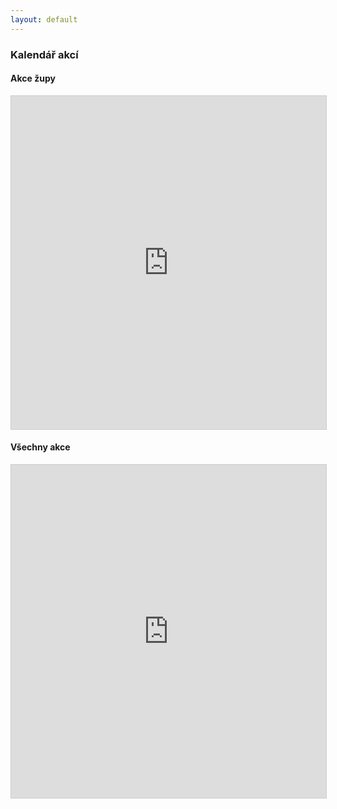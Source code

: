 ```yaml
---
layout: default
---
```


<div id="blue">
    <div class="container">
        <div class="row">
            <h3>Kalendář akcí</h3>
        </div>
    </div>
</div>

<div class="container mtb">
   <div class="row">
      <div clas="col-md-12">
        <a id="akce"></a>
        <h4>Akce župy</h4>
        <div class="hline"></div>
        <iframe class="airtable-embed" src="https://airtable.com/embed/shrB0jgejZMvEXFMJ?backgroundColor=cyan&viewControls=on" frameborder="0" onmousewheel="" width="100%" height="533" style="background: transparent; border: 1px solid #ccc;"></iframe>
     </div>
   </div>
   <p></p>
   <div class="row">
      <div clas="col-md-12">
        <a id="akce"></a>
        <h4>Všechny akce</h4>
        <div class="hline"></div>
        <iframe class="airtable-embed" src="https://airtable.com/embed/shr6ENOyJcDqhizOF?backgroundColor=cyan&viewControls=on" frameborder="0" onmousewheel="" width="100%" height="533" style="background: transparent; border: 1px solid #ccc;"></iframe>
     </div>
   </div>
</div>

<!--
<div id="entry-list" class="container mt">
    <div class="row" style="margin-bottom:10px;">
        <p><a href="https://goo.gl/forms/q9Loj8bRYuJcPclD3">Přidejte svoji akci</a> | <a href="akce-archiv.html">Minulé akce naleznete v archivu</a></p>
        <input class="search form-control" placeholder="Filtrovat" type="text">
        <table>
            <thead>
                <tr>
                    <th style="width: 20%">Datum</th>
                    <th style="width: 60%">Název</th>
                    <th>Druh</th>
                </tr>
            </thead>
            <tbody class="list">
                {%for akce in site.data.akce %}
                <tr>
                    <td class="datum">{{akce.datum}}</td>
                    <td class="nazev">
                     {% if akce.url %}
                        <a href="{{akce.url}}">{{akce.nazev}}</a>
                    {% else %}
                        {{akce.nazev}}
                    {% endif %}
                    </td>
                    <td class="druh">{{akce.druh}}</td>
                </tr>
                {% endfor %}
            </tbody>
        </table>
        <p></p>
<script type="text/javascript">

var options = {
  valueNames: ['datum', 'nazev', 'druh']
};
var entryList = new List('entry-list', options);

</script>
-->
